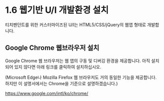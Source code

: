 # 1.6 웹기반 U/I 개발환경 설치

티치펜던트를 위한 커스터마이즈된 U/I는 HTML5/CSS/jQuery의 웹앱 형태로 개발합니다.



## Google Chrome 웹브라우저 설치

Google Chrome 웹 브라우저는 웹 앱의 구동 및 디버깅 환경을 제공합니다. 아직 설치되어 있지 않다면 아래 링크를 클릭하여 설치하십시오.

(Microsoft Edge나 Mozilla Firefox 웹 브라우저도 거의 동일한 기능을 제공합니다. 하지만 이 설명서에서는 Chrome을 기준으로 설명하겠습니다.)

https://www.google.com/intl/ko/chrome/

